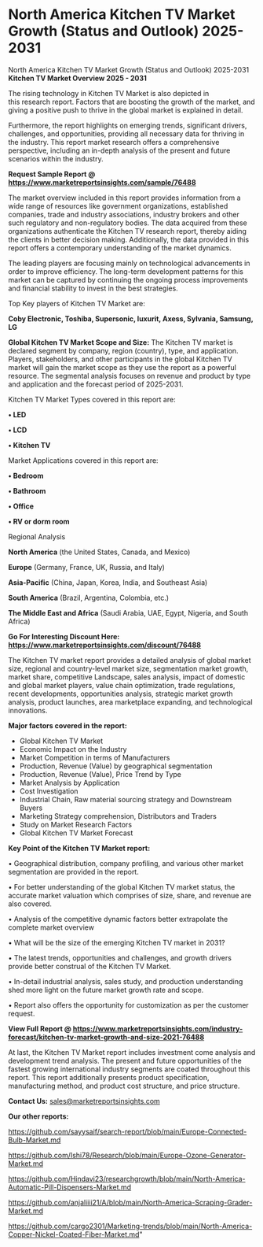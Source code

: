 # North America Kitchen TV Market Growth (Status and Outlook) 2025-2031
North America Kitchen TV Market Growth (Status and Outlook) 2025-2031
<Strong> Kitchen TV Market Overview 2025 - 2031</strong>

The rising technology in Kitchen TV Market is also depicted in this research report. Factors that are boosting the growth of the market, and giving a positive push to thrive in the global market is explained in detail.

Furthermore, the report highlights on emerging trends, significant drivers, challenges, and opportunities, providing all necessary data for thriving in the industry. This report market research offers a comprehensive perspective, including an in-depth analysis of the present and future scenarios within the industry.

<strong>Request Sample Report @ <a href=https://www.marketreportsinsights.com/sample/76488>https://www.marketreportsinsights.com/sample/76488</a></strong>

The market overview included in this report provides information from a wide range of resources like government organizations, established companies, trade and industry associations, industry brokers and other such regulatory and non-regulatory bodies. The data acquired from these organizations authenticate the Kitchen TV research report, thereby aiding the clients in better decision making. Additionally, the data provided in this report offers a contemporary understanding of the market dynamics.

The leading players are focusing mainly on technological advancements in order to improve efficiency. The long-term development patterns for this market can be captured by continuing the ongoing process improvements and financial stability to invest in the best strategies.

Top Key players of Kitchen TV Market are:

<strong>Coby Electronic, Toshiba, Supersonic, luxurit, Axess, Sylvania, Samsung, LG</strong>

<strong><b>Global Kitchen TV Market Scope and Size:</b></strong>
The Kitchen TV market is declared segment by company, region (country), type, and application. Players, stakeholders, and other participants in the global Kitchen TV market will gain the market scope as they use the report as a powerful resource. The segmental analysis focuses on revenue and product by type and application and the forecast period of 2025-2031.

Kitchen TV Market Types covered in this report are:

<strong>• LED

• LCD

• Kitchen TV</strong>

Market Applications covered in this report are:

<strong>• Bedroom

• Bathroom

• Office

• RV or dorm room</strong> 

Regional Analysis

<strong>North America</strong> (the United States, Canada, and Mexico)

<strong>Europe</strong> (Germany, France, UK, Russia, and Italy)

<strong>Asia-Pacific</strong> (China, Japan, Korea, India, and Southeast Asia)

<strong>South America</strong> (Brazil, Argentina, Colombia, etc.)

<strong>The Middle East and Africa</strong> (Saudi Arabia, UAE, Egypt, Nigeria, and South Africa)

<strong>Go For Interesting Discount Here: <a href=https://www.marketreportsinsights.com/discount/76488>https://www.marketreportsinsights.com/discount/76488</a></strong>

The Kitchen TV market report provides a detailed analysis of global market size, regional and country-level market size, segmentation market growth, market share, competitive Landscape, sales analysis, impact of domestic and global market players, value chain optimization, trade regulations, recent developments, opportunities analysis, strategic market growth analysis, product launches, area marketplace expanding, and technological innovations.

<strong><b>Major factors covered in the report:</b></strong>
<ul>
  <li>Global Kitchen TV Market </li>
  <li>Economic Impact on the Industry</li>
  <li>Market Competition in terms of Manufacturers</li>
  <li>Production, Revenue (Value) by geographical segmentation</li>
  <li>Production, Revenue (Value), Price Trend by Type</li>
  <li>Market Analysis by Application</li>
  <li>Cost Investigation</li>
  <li>Industrial Chain, Raw material sourcing strategy and Downstream Buyers</li>
  <li>Marketing Strategy comprehension, Distributors and Traders</li>
  <li>Study on Market Research Factors</li>
  <li>Global Kitchen TV Market Forecast</li>
</ul>

<strong><b>Key Point of the Kitchen TV Market report:</b></strong>

• Geographical distribution, company profiling, and various other market segmentation are provided in the report.

• For better understanding of the global Kitchen TV market status, the accurate market valuation which comprises of size, share, and revenue are also covered.

• Analysis of the competitive dynamic factors better extrapolate the complete market overview

• What will be the size of the emerging Kitchen TV market in 2031?

• The latest trends, opportunities and challenges, and growth drivers provide better construal of the Kitchen TV Market.

• In-detail industrial analysis, sales study, and production understanding shed more light on the future market growth rate and scope.

• Report also offers the opportunity for customization as per the customer request.

<strong><b>View Full Report @ <a href=https://www.marketreportsinsights.com/industry-forecast/kitchen-tv-market-growth-and-size-2021-76488>https://www.marketreportsinsights.com/industry-forecast/kitchen-tv-market-growth-and-size-2021-76488</a></b></strong>


At last, the Kitchen TV Market report includes investment come analysis and development trend analysis. The present and future opportunities of the fastest growing international industry segments are coated throughout this report. This report additionally presents product specification, manufacturing method, and product cost structure, and price structure.

<strong>Contact Us:</strong>
sales@marketreportsinsights.com

<strong>Our other reports:</strong>

<a href=https://github.com/sayysaif/search-report/blob/main/Europe-Connected-Bulb-Market.md>https://github.com/sayysaif/search-report/blob/main/Europe-Connected-Bulb-Market.md</a>

<a href=https://github.com/Ishi78/Research/blob/main/Europe-Ozone-Generator-Market.md>https://github.com/Ishi78/Research/blob/main/Europe-Ozone-Generator-Market.md</a>

<a href=https://github.com/Hindavi23/researchgrowth/blob/main/North-America-Automatic-Pill-Dispensers-Market.md>https://github.com/Hindavi23/researchgrowth/blob/main/North-America-Automatic-Pill-Dispensers-Market.md</a>

<a href=https://github.com/anjaliiii21/A/blob/main/North-America-Scraping-Grader-Market.md>https://github.com/anjaliiii21/A/blob/main/North-America-Scraping-Grader-Market.md</a>

<a href=https://github.com/cargo2301/Marketing-trends/blob/main/North-America-Copper-Nickel-Coated-Fiber-Market.md>https://github.com/cargo2301/Marketing-trends/blob/main/North-America-Copper-Nickel-Coated-Fiber-Market.md</a>"
